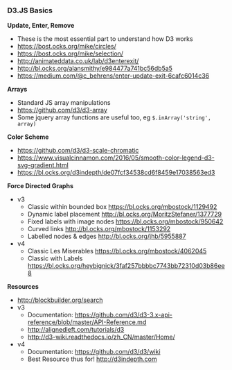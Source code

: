 ### D3.JS Basics

__Update, Enter, Remove__
  
  * These is the most essential part to understand how D3 works
  * https://bost.ocks.org/mike/circles/
  * https://bost.ocks.org/mike/selection/
  * http://animateddata.co.uk/lab/d3enterexit/
  * http://bl.ocks.org/alansmithy/e984477a741bc56db5a5
  * https://medium.com/@c_behrens/enter-update-exit-6cafc6014c36

__Arrays__

  * Standard JS array manipulations
  * https://github.com/d3/d3-array
  * Some jquery array functions are useful too, eg `$.inArray('string', array)`

__Color Scheme__

  * https://github.com/d3/d3-scale-chromatic
  * https://www.visualcinnamon.com/2016/05/smooth-color-legend-d3-svg-gradient.html
  * https://bl.ocks.org/d3indepth/de07fcf34538cd6f8459e17038563ed3

__Force Directed Graphs__

 * v3
    * Classic within bounded box https://bl.ocks.org/mbostock/1129492
    * Dynamic label placement http://bl.ocks.org/MoritzStefaner/1377729
    * Fixed labels with image nodes https://bl.ocks.org/mbostock/950642
    * Curved links http://bl.ocks.org/mbostock/1153292
    * Labelled nodes & edges http://bl.ocks.org/jhb/5955887
 * v4
    * Classic Les Miserables https://bl.ocks.org/mbostock/4062045
    * Classic with Labels https://bl.ocks.org/heybignick/3faf257bbbbc7743bb72310d03b86ee8

 __Resources__

  * http://blockbuilder.org/search
  * v3 
    * Documentation: https://github.com/d3/d3-3.x-api-reference/blob/master/API-Reference.md
    * http://alignedleft.com/tutorials/d3
    * http://d3-wiki.readthedocs.io/zh_CN/master/Home/
  * v4
    * Documentation: https://github.com/d3/d3/wiki
    * Best Resource thus for! http://d3indepth.com